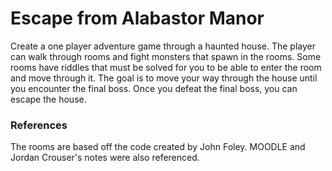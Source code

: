 # Escape from Alabastor Manor

Create a one player adventure game through a haunted house. The player can walk through rooms and fight monsters that spawn in the rooms. Some rooms have riddles that must be solved for you to be able to enter the room and move through it. The goal is to move your way through the house until you encounter the final boss. Once you defeat the final boss, you can escape the house.

### References
The rooms are based off the code created by John Foley. MOODLE and Jordan Crouser's notes were also referenced. 
